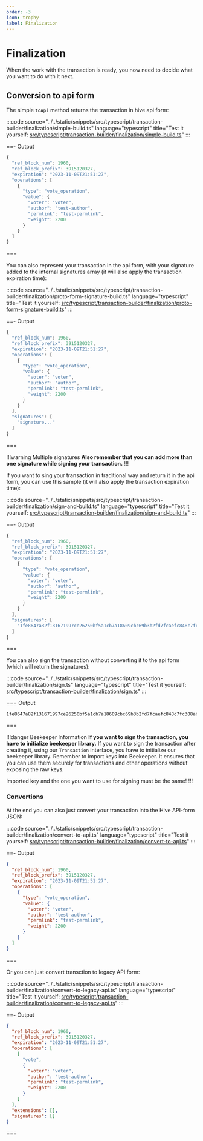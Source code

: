 ```yaml
---
order: -3
icon: trophy
label: Finalization
---
```


# Finalization

When the work with the transaction is ready, you now need to decide what you want to do with it next.

## Conversion to api form

The simple `toApi` method returns the transaction in hive api form:

:::code source="../../static/snippets/src/typescript/transaction-builder/finalization/simple-build.ts" language="typescript" title="Test it yourself: [src/typescript/transaction-builder/finalization/simple-build.ts](https://stackblitz.com/github/openhive-network/wax-doc-snippets?file=src%2Ftypescript%2Ftransaction-builder%2Ffinalization%2Fsimple-build.ts&startScript=test-tb-finalization-simple-build)" :::

==- Output

```javascript
{
  "ref_block_num": 1960,
  "ref_block_prefix": 3915120327,
  "expiration": "2023-11-09T21:51:27",
  "operations": [
    {
      "type": "vote_operation",
      "value": {
        "voter": "voter",
        "author": "test-author",
        "permlink": "test-permlink",
        "weight": 2200
      }
    }
  ]
}
```

===

You can also represent your transaction in the api form, with your signature added to the internal signatures array (it will also apply the transaction expiration time):

:::code source="../../static/snippets/src/typescript/transaction-builder/finalization/proto-form-signature-build.ts" language="typescript" title="Test it yourself: [src/typescript/transaction-builder/finalization/proto-form-signature-build.ts](https://stackblitz.com/github/openhive-network/wax-doc-snippets?file=src%2Ftypescript%2Ftransaction-builder%2Ffinalization%2Fproto-form-signature-build.ts&startScript=test-tb-finalization-proto-form-signature-build)" :::

==- Output

```javascript
{
  "ref_block_num": 1960,
  "ref_block_prefix": 3915120327,
  "expiration": "2023-11-09T21:51:27",
  "operations": [
    {
      "type": "vote_operation",
      "value": {
        "voter": "voter",
        "author": "author",
        "permlink": "test-permlink",
        "weight": 2200
      }
    }
  ],
  "signatures": [
    "signature..."
  ]
}
```

===

!!!warning Multiple signatures
**Also remember that you can add more than one signature while signing your transaction.**
!!!

If you want to sing your transaction in traditional way and return it in the api form, you can use this sample (it will also apply the transaction expiration time):

:::code source="../../static/snippets/src/typescript/transaction-builder/finalization/sign-and-build.ts" language="typescript" title="Test it yourself: [src/typescript/transaction-builder/finalization/sign-and-build.ts](https://stackblitz.com/github/openhive-network/wax-doc-snippets?file=src%2Ftypescript%2Ftransaction-builder%2Ffinalization%2Fsign-and-build.ts&startScript=test-tb-finalization-sign-and-build)" :::

==- Output

```javascript
{
  "ref_block_num": 1960,
  "ref_block_prefix": 3915120327,
  "expiration": "2023-11-09T21:51:27",
  "operations": [
    {
      "type": "vote_operation",
      "value": {
        "voter": "voter",
        "author": "author",
        "permlink": "test-permlink",
        "weight": 2200
      }
    }
  ],
  "signatures": [
    "1fe8647a82f131671997ce26250bf5a1cb7a18609cbc69b3b2fd7fcaefc848c7fc308abfb0992c1ce9a805715f102416d85c4313a8a00527fa1500ac93898b418a"
  ]
}
```

===

You can also sign the transaction without converting it to the api form (which will return the signatures):

:::code source="../../static/snippets/src/typescript/transaction-builder/finalization/sign.ts" language="typescript" title="Test it yourself: [src/typescript/transaction-builder/finalization/sign.ts](https://stackblitz.com/github/openhive-network/wax-doc-snippets?file=src%2Ftypescript%2Ftransaction-builder%2Ffinalization%2Fsign.ts&startScript=test-tb-finalization-sign)" :::

=== Output

```text
1fe8647a82f131671997ce26250bf5a1cb7a18609cbc69b3b2fd7fcaefc848c7fc308abfb0992c1ce9a805715f102416d85c4313a8a00527fa1500ac93898b418a
```

===

!!!danger Beekeeper Information
**If you want to sign the transaction, you have to initialize beekeeper library.** If you want to sign the transaction after creating it, using our `Transaction` interface, you have to initialize our beekeeper library. Remember to import keys into Beekeeper. It ensures that you can use them securely for transactions and other operations without exposing the raw keys.

Imported key and the one you want to use for signing must be the same!
!!!

### Convertions

At the end you can also just convert your transaction into the Hive API-form JSON:

:::code source="../../static/snippets/src/typescript/transaction-builder/finalization/convert-to-api.ts" language="typescript" title="Test it yourself: [src/typescript/transaction-builder/finalization/convert-to-api.ts](https://stackblitz.com/github/openhive-network/wax-doc-snippets?file=src%2Ftypescript%2Ftransaction-builder%2Ffinalization%2Fconvert-to-api.ts&startScript=test-tb-finalization-convert-to-api)" :::

==- Output

```json
{
  "ref_block_num": 1960,
  "ref_block_prefix": 3915120327,
  "expiration": "2023-11-09T21:51:27",
  "operations": [
    {
      "type": "vote_operation",
      "value": {
        "voter": "voter",
        "author": "test-author",
        "permlink": "test-permlink",
        "weight": 2200
      }
    }
  ]
}
```

===

Or you can just convert transction to legacy API form:

:::code source="../../static/snippets/src/typescript/transaction-builder/finalization/convert-to-legacy-api.ts" language="typescript" title="Test it yourself: [src/typescript/transaction-builder/finalization/convert-to-legacy-api.ts](https://stackblitz.com/github/openhive-network/wax-doc-snippets?file=src%2Ftypescript%2Ftransaction-builder%2Ffinalization%2Fconvert-to-legacy-api.ts&startScript=test-tb-finalization-convert-to-legacy-api)" :::

==- Output

```json
{
  "ref_block_num": 1960,
  "ref_block_prefix": 3915120327,
  "expiration": "2023-11-09T21:51:27",
  "operations": [
    [
      "vote",
      {
        "voter": "voter",
        "author": "test-author",
        "permlink": "test-permlink",
        "weight": 2200
      }
    ]
  ],
  "extensions": [],
  "signatures": []
}
```

===
